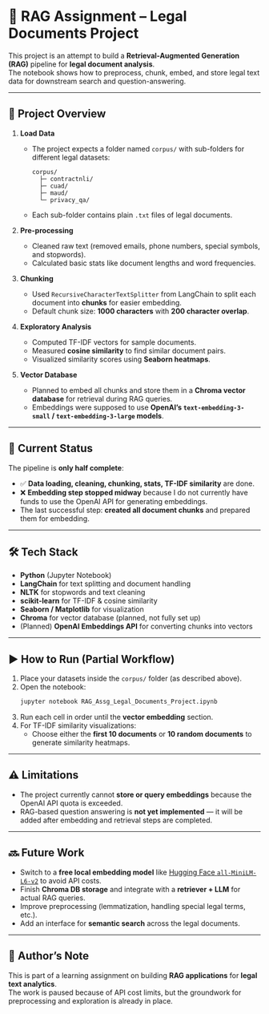
# 📝 RAG Assignment – Legal Documents Project

This project is an attempt to build a **Retrieval-Augmented Generation (RAG)** pipeline for **legal document analysis**.  
The notebook shows how to preprocess, chunk, embed, and store legal text data for downstream search and question-answering.

---

## 📂 Project Overview

1. **Load Data**
   - The project expects a folder named `corpus/` with sub-folders for different legal datasets:
     ```
     corpus/
       ├─ contractnli/
       ├─ cuad/
       ├─ maud/
       └─ privacy_qa/
     ```
   - Each sub-folder contains plain `.txt` files of legal documents.

2. **Pre-processing**
   - Cleaned raw text (removed emails, phone numbers, special symbols, and stopwords).
   - Calculated basic stats like document lengths and word frequencies.

3. **Chunking**
   - Used `RecursiveCharacterTextSplitter` from LangChain to split each document into **chunks** for easier embedding.
   - Default chunk size: **1000 characters** with **200 character overlap**.

4. **Exploratory Analysis**
   - Computed TF-IDF vectors for sample documents.
   - Measured **cosine similarity** to find similar document pairs.
   - Visualized similarity scores using **Seaborn heatmaps**.

5. **Vector Database**
   - Planned to embed all chunks and store them in a **Chroma vector database** for retrieval during RAG queries.
   - Embeddings were supposed to use **OpenAI’s `text-embedding-3-small` / `text-embedding-3-large` models**.

---

## 🚧 Current Status

The pipeline is **only half complete**:

- ✅ **Data loading, cleaning, chunking, stats, TF-IDF similarity** are done.  
- ❌ **Embedding step stopped midway** because I do not currently have funds to use the OpenAI API for generating embeddings.  
- The last successful step: **created all document chunks** and prepared them for embedding.

---

## 🛠️ Tech Stack

- **Python** (Jupyter Notebook)
- **LangChain** for text splitting and document handling
- **NLTK** for stopwords and text cleaning
- **scikit-learn** for TF-IDF & cosine similarity
- **Seaborn / Matplotlib** for visualization
- **Chroma** for vector database (planned, not fully set up)
- (Planned) **OpenAI Embeddings API** for converting chunks into vectors

---

## ▶️ How to Run (Partial Workflow)

1. Place your datasets inside the `corpus/` folder (as described above).
2. Open the notebook:  
   ```bash
   jupyter notebook RAG_Assg_Legal_Documents_Project.ipynb
   ```
3. Run each cell in order until the **vector embedding** section.
4. For TF-IDF similarity visualizations:
   - Choose either the **first 10 documents** or **10 random documents** to generate similarity heatmaps.

---

## ⚠️ Limitations

- The project currently cannot **store or query embeddings** because the OpenAI API quota is exceeded.
- RAG-based question answering is **not yet implemented** — it will be added after embedding and retrieval steps are completed.

---

## 🔜 Future Work

- Switch to a **free local embedding model** like [Hugging Face `all-MiniLM-L6-v2`](https://huggingface.co/sentence-transformers/all-MiniLM-L6-v2) to avoid API costs.
- Finish **Chroma DB storage** and integrate with a **retriever + LLM** for actual RAG queries.
- Improve preprocessing (lemmatization, handling special legal terms, etc.).
- Add an interface for **semantic search** across the legal documents.

---

## 🙋 Author’s Note

This is part of a learning assignment on building **RAG applications** for **legal text analytics**.  
The work is paused because of API cost limits, but the groundwork for preprocessing and exploration is already in place.
